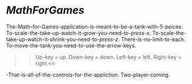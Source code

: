 # *MathForGames*
  The-Math-for-Games-application-is-meant-to-be-a-tank-with-5-peices.
  To-scale-the-take-up-watch-it-grow-you-need-to-*press*-*x*.
  To-scale-the-take-up-watch-it-shrink-you-need-to-*press*-*z*.
  There-is-no-limit-to-each.
  To-move-the-tank-you-need-to-use-the-arrow-keys.
>> Up-key = up.
>> Down-key = down.
>> Left-key = left.
>> Right-key = right.<<

-That-is-all-of-the-controls-for-the-appliction.
Two-player-coming.
